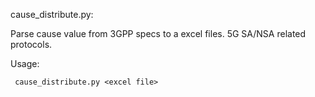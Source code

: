 
cause_distribute.py:

Parse cause value from 3GPP specs to a excel files. 5G SA/NSA related protocols. 

Usage:

     cause_distribute.py <excel file>
